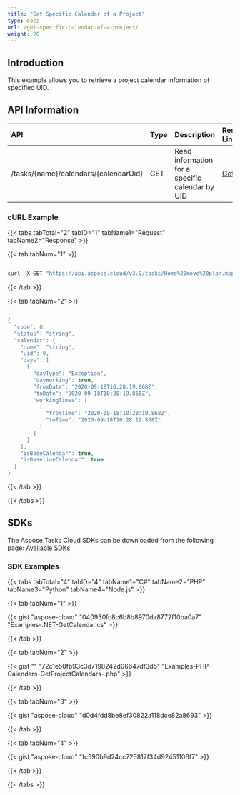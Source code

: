 ```yaml
---
title: "Get Specific Calendar of a Project"
type: docs
url: /get-specific-calendar-of-a-project/
weight: 20
---
```


## **Introduction**
This example allows you to retrieve a project calendar information of specified UID.
## **API Information**

|**API**|**Type**|**Description**|**Resource Link**|
| :- | :- | :- | :- |
|/tasks/{name}/calendars/{calendarUid}|GET|Read information for a specific calendar by UID|[GetCalendar](https://apireference.aspose.cloud/tasks/#/TasksCalendar/GetCalendar)|
### **cURL Example**
{{< tabs tabTotal="2" tabID="1" tabName1="Request" tabName2="Response" >}}

{{< tab tabNum="1" >}}

```java

curl -X GET "https://api.aspose.cloud/v3.0/tasks/Home%20move%20plan.mpp/calendars/1" -H "accept: application/json"

```

{{< /tab >}}

{{< tab tabNum="2" >}}

```java

{
  "code": 0,
  "status": "string",
  "calendar": {
    "name": "string",
    "uid": 0,
    "days": [
      {
        "dayType": "Exception",
        "dayWorking": true,
        "fromDate": "2020-09-18T10:28:19.868Z",
        "toDate": "2020-09-18T10:28:19.868Z",
        "workingTimes": [
          {
            "fromTime": "2020-09-18T10:28:19.868Z",
            "toTime": "2020-09-18T10:28:19.868Z"
          }
        ]
      }
    ],
    "isBaseCalendar": true,
    "isBaselineCalendar": true
  }
}

```

{{< /tab >}}

{{< /tabs >}}
## **SDKs**
The Aspose.Tasks Cloud SDKs can be downloaded from the following page: [Available SDKs](/tasks/available-sdks/)
### **SDK Examples**
{{< tabs tabTotal="4" tabID="4" tabName1="C#" tabName2="PHP" tabName3="Python" tabName4="Node.js" >}}

{{< tab tabNum="1" >}}

{{< gist "aspose-cloud" "040930fc8c6b8b8970da8772f10ba0a7" "Examples-.NET-GetCalendar.cs" >}}

{{< /tab >}}

{{< tab tabNum="2" >}}

{{< gist "" "72c1e50fb93c3d7198242d06647df3d5" "Examples-PHP-Calendars-GetProjectCalendars-.php" >}}

{{< /tab >}}

{{< tab tabNum="3" >}}

{{< gist "aspose-cloud" "d0d4fdd8be8ef30822a118dce82a8693" >}}

{{< /tab >}}

{{< tab tabNum="4" >}}

{{< gist "aspose-cloud" "fc590b9d24cc725817f34d92451106f7" >}}

{{< /tab >}}

{{< /tabs >}}
